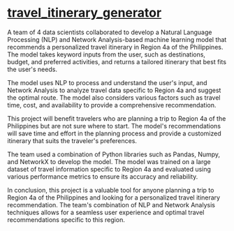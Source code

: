 # [travel_itinerary_generator](https://drive.google.com/file/d/1MtSX4FZmLpY7_vDZp0gG_8udwjtkJpix/view?usp=sharing)

A team of 4 data scientists collaborated to develop a Natural Language Processing (NLP) and Network Analysis-based machine learning model that recommends a personalized travel itinerary in Region 4a of the Philippines. The model takes keyword inputs from the user, such as destinations, budget, and preferred activities, and returns a tailored itinerary that best fits the user's needs.

The model uses NLP to process and understand the user's input, and Network Analysis to analyze travel data specific to Region 4a and suggest the optimal route. The model also considers various factors such as travel time, cost, and availability to provide a comprehensive recommendation.

This project will benefit travelers who are planning a trip to Region 4a of the Philippines but are not sure where to start. The model's recommendations will save time and effort in the planning process and provide a customized itinerary that suits the traveler's preferences.

The team used a combination of Python libraries such as Pandas, Numpy, and NetworkX to develop the model. The model was trained on a large dataset of travel information specific to Region 4a and evaluated using various performance metrics to ensure its accuracy and reliability.

In conclusion, this project is a valuable tool for anyone planning a trip to Region 4a of the Philippines and looking for a personalized travel itinerary recommendation. The team's combination of NLP and Network Analysis techniques allows for a seamless user experience and optimal travel recommendations specific to this region.
